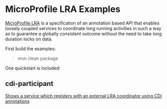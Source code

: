 # MicroProfile LRA Examples

[MicroProfile LRA](https://github.com/eclipse/microprofile-lra) is a specification of an annotation based API that
enables loosely coupled services to coordinate long running activities in such a way as to
guarantee a globally consistent outcome without the need to take long duration locks on data.

First build the examples:

> mvn clean package

One quickstart is included:

## cdi-participant

[Shows a service which registers with an external LRA coordinator using CDI annotations](#cdi-participant/README.md)

